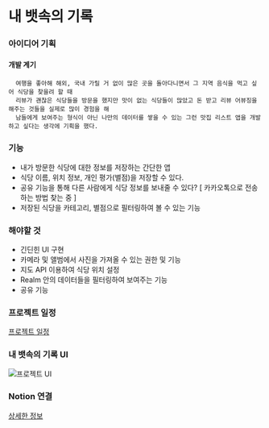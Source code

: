 <h1> 내 뱃속의 기록 </h1>

### 아이디어 기획  

#### 개발 계기   
      여행을 좋아해 해외, 국내 가릴 거 없이 많은 곳을 돌아다니면서 그 지역 음식을 먹고 싶어 식당을 찾을려 할 때  
      리뷰가 괜찮은 식당들을 방문을 했지만 맛이 없는 식당들이 많았고 돈 받고 리뷰 어뷰징을 해주는 것들을 실제로 많이 경험을 해   
      남들에게 보여주는 형식이 아닌 나만의 데이터를 쌓을 수 있는 그런 맛집 리스트 앱을 개발하고 싶다는 생각에 기획을 했다. 



### 기능
  * 내가 방문한 식당에 대한 정보를 저장하는 간단한 앱
  * 식당 이름, 위치 정보, 개인 평가(별점)을 저장할 수 있다.
  * 공유 기능을 통해 다른 사람에게 식당 정보를 보내줄 수 있다? [ 카카오톡으로 전송하는 방법 찾는 중 ]
  * 저장된 식당을 카테고리, 별점으로 필터링하여 볼 수 있는 기능

### 해야할 것
  * 긴딘힌 UI 구현
  * 카메라 및 앨범에서 사진을 가져올 수 있는 권한 및 기능
  * 지도 API 이용하여 식당 위치 설정
  * Realm 안의 데이터들을 필터링하여 보여주는 기능
  * 공유 기능



### 프로젝트 일정
[프로젝트 일정](https://www.notion.so/a73c6226c94241c195ad3fbe1bcb4a96?v=40a4655df9984f95957dacf06a1c48bd)

### 내 뱃속의 기록 UI
![프로젝트 UI](https://user-images.githubusercontent.com/91923809/142198874-10a94d18-3644-4a2c-b64c-810caa1bc18d.png)

### Notion 연결
[상세한 정보](https://fir-treatment-31c.notion.site/Meal-Log-31f040950e2d44ae94590d8448d590a6)
